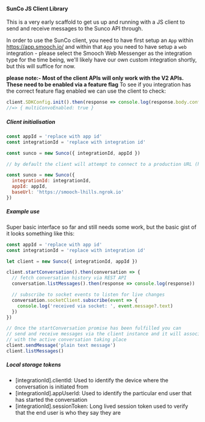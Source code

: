 #### SunCo JS Client Library

This is a very early scaffold to get us up and running with a JS client to send and receive messages to the Sunco API through.

In order to use the SunCo client, you need to have first setup an `App` within https://app.smooch.io/
and within that `App` you need to have setup a `web` integration - please select the Smooch Web Messenger as the integration type for the time being, we'll likely have our own custom integration shortly, but this will suffice for now.

**please note:- Most of the client APIs will only work with the V2 APIs. These need to be enabled via a feature flag**
To see if you integration has the correct feature flag enabled we can use the client to check:

```js
client.SDKConfig.init().then(response => console.log(response.body.config.app.settings))
//=> { multiConvoEnabled: true }
```

##### Client initialisation

```js
const appId = 'replace with app id'
const integrationId = 'replace with integration id'

const sunco = new Sunco({ integrationId, appId })

// by default the client will attempt to connect to a production URL (https://api.smooch.io). If you wish to use a different base url you can pass in during initialisation.

const sunco = new Sunco({
  integrationId: integrationId,
  appId: appId,
  baseUrl: 'https://smooch-lhills.ngrok.io'
})
```

##### Example use

Super basic interface so far and still needs some work, but the basic gist of it looks something like this:

```js
const appId = 'replace with app id'
const integrationId = 'replace with integration id'

let client = new Sunco({ integrationId, appId })

client.startConversation().then(conversation => {
  // fetch conversation history via REST API
  conversation.listMessages().then(response => console.log(response))

  // subscribe to socket events to listen for live changes
  conversation.socketClient.subscribe(event => {
    console.log('received via socket: ', event.message?.text)
  })
})

// Once the startConversation promise has been fulfilled you can
// send and receive messages via the client instance and it will associate the requests
// with the active conversation taking place
client.sendMessage('plain text message')
client.listMessages()
```

##### Local storage tokens

- [integrationId].clientId: Used to identify the device where the conversation is initiated from
- [integrationId].appUserId: Used to identify the particular end user that has started the conversation
- [integrationId].sessionToken: Long lived session token used to verify that the end user is who they say they are
